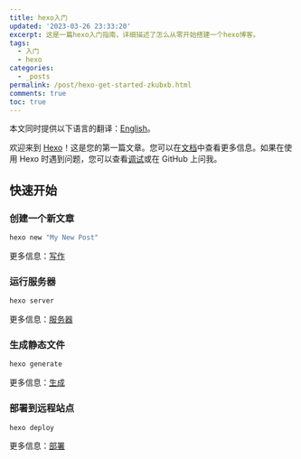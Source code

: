 ```yaml
---
title: hexo入门
updated: '2023-03-26 23:33:20'
excerpt: 这是一篇hexo入门指南，详细描述了怎么从零开始搭建一个hexo博客。
tags:
  - 入门
  - hexo
categories:
  - _posts
permalink: /post/hexo-get-started-zkubxb.html
comments: true
toc: true
---
```


<article class="message message-immersive is-primary">
<div class="message-body">
<i class="fas fa-globe-americas mr-2"></i>本文同时提供以下语言的翻译：<a href="{% post_path en/hexo-get-started-zkubxb %}">English</a>。
</div>
</article>

欢迎来到 [Hexo](https://hexo.io/)！这是您的第一篇文章。您可以在[文档](https://hexo.io/docs/)中查看更多信息。如果在使用 Hexo 时遇到问题，您可以查看[调试](https://hexo.io/docs/troubleshooting.html)或在 GitHub 上问我。

## 快速开始

### 创建一个新文章

```bash
hexo new "My New Post"  
```

更多信息：[写作](https://hexo.io/docs/writing.html)

### 运行服务器

```bash
hexo server
```

更多信息：[服务器](https://hexo.io/docs/server.html)

### 生成静态文件

```bash
hexo generate
```

更多信息：[生成](https://hexo.io/docs/generating.html)

### 部署到远程站点

```bash
hexo deploy
```

更多信息：[部署](https://hexo.io/docs/one-command-deployment.html)


